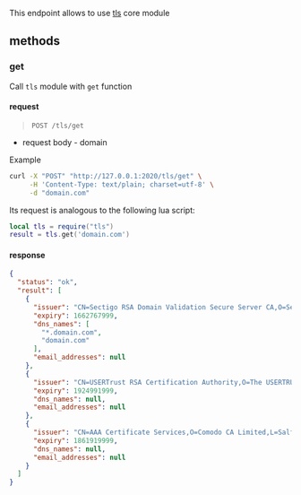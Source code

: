 This endpoint allows to use [tls](/core-modules/tls) core module

## methods

### get

Call `tls` module with `get` function

#### request

> `POST /tls/get`

- request body - domain

Example

```bash
curl -X "POST" "http://127.0.0.1:2020/tls/get" \
     -H 'Content-Type: text/plain; charset=utf-8' \
     -d "domain.com"
```

Its request is analogous to the following lua script:

```lua title="script.lua"
local tls = require("tls")
result = tls.get('domain.com')
```

#### response

```json
{
  "status": "ok",
  "result": [
    {
      "issuer": "CN=Sectigo RSA Domain Validation Secure Server CA,O=Sectigo Limited,L=Salford,ST=Greater Manchester,C=GB",
      "expiry": 1662767999,
      "dns_names": [
        "*.domain.com",
        "domain.com"
      ],
      "email_addresses": null
    },
    {
      "issuer": "CN=USERTrust RSA Certification Authority,O=The USERTRUST Network,L=Jersey City,ST=New Jersey,C=US",
      "expiry": 1924991999,
      "dns_names": null,
      "email_addresses": null
    },
    {
      "issuer": "CN=AAA Certificate Services,O=Comodo CA Limited,L=Salford,ST=Greater Manchester,C=GB",
      "expiry": 1861919999,
      "dns_names": null,
      "email_addresses": null
    }
  ]
}
```

